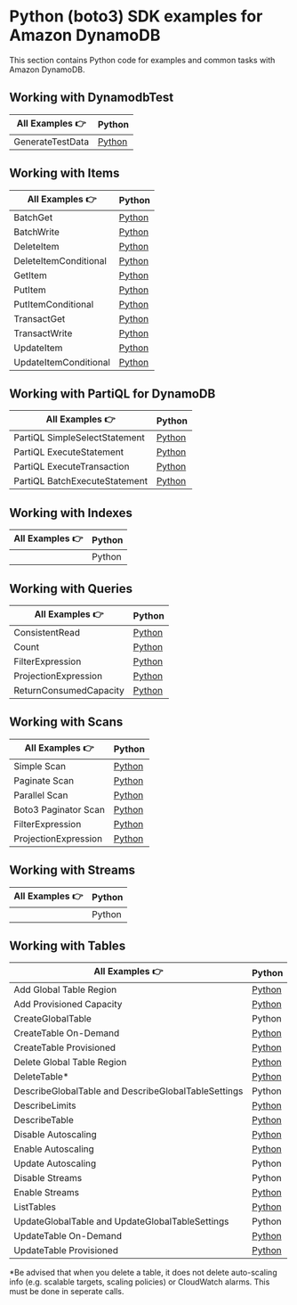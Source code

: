 # Python (boto3) SDK examples for Amazon DynamoDB

This section contains Python code for examples and common tasks with Amazon DynamoDB.

## Working with DynamodbTest
| All Examples 👉       | Python                                                  |
| --------------------- | ------------------------------------------------------- |
| GenerateTestData      | [Python](./WorkingWithTestData/test_data_generator.py)  |

## Working with Items

| All Examples 👉       | Python                                                  |
| --------------------- | ------------------------------------------------------- |
| BatchGet              | [Python](./WorkingWithItems/batch_get.py)               |
| BatchWrite            | [Python](./WorkingWithItems/batch_write.py)             |
| DeleteItem            | [Python](./WorkingWithItems/delete_item.py)             |
| DeleteItemConditional | [Python](./WorkingWithItems/delete_item2.py)            |
| GetItem               | [Python](./WorkingWithItems/get_item.py)                |
| PutItem               | [Python](./WorkingWithItems/put_item.py)                |
| PutItemConditional    | [Python](./WorkingWithItems/put_item_conditional.py)    |
| TransactGet           | [Python](./WorkingWithItems/transact_get.py)            |
| TransactWrite         | [Python](./WorkingWithItems/transact_write.py)          |
| UpdateItem            | [Python](./WorkingWithItems/updating_item.py)           |
| UpdateItemConditional | [Python](./WorkingWithItems/update_item_conditional.py) |

## Working with PartiQL for DynamoDB

| All Examples 👉       | Python                                                            |
| --------------------- | --------------------------------------------------------- |
| PartiQL SimpleSelectStatement | [Python](./WorkingWithPartiQL/simple-select-statement.py) |
| PartiQL ExecuteStatement      | [Python](./WorkingWithPartiQL/execute-statement.py)       |
| PartiQL ExecuteTransaction    | [Python](./WorkingWithPartiQL/execute-transaction.py)     |
| PartiQL BatchExecuteStatement | [Python](./WorkingWithPartiQL/batch-execute-statement.py) |

## Working with Indexes

| All Examples 👉 | Python |
| --------------- | ------ |
|                 | Python |

## Working with Queries

| All Examples 👉        | Python                                                           |
| ---------------------- | ---------------------------------------------------------------- |
| ConsistentRead         | [Python](./WorkingWithQueries/query-consistent-read.py)          |
| Count                  | [Python](./WorkingWithQueries/query-scan-count.py)               |
| FilterExpression       | [Python](./WorkingWithQueries/query_filter_expression.py)        |
| ProjectionExpression   | [Python](./WorkingWithQueries/query_projection_expression.py)    |
| ReturnConsumedCapacity | [Python](./WorkingWithQueries/query-return-consumed-capacity.py) |

## Working with Scans

| All Examples 👉 | Python |
| --------------- | ------ |
| Simple Scan            | [Python](./WorkingWithScans/scan_simple.py)                |
| Paginate Scan          | [Python](./WorkingWithScans/scan_paginate.py)              |
| Parallel Scan          | [Python](./WorkingWithScans/scan_parallel.py)              |
| Boto3 Paginator Scan   | [Python](./WorkingWithScans/scan_with_paginator.py)        |
| FilterExpression       | [Python](./WorkingWithScans/scan_filter_expression.py)     |
| ProjectionExpression   | [Python](./WorkingWithScans/scan_projection_expression.py) |

## Working with Streams

| All Examples 👉 | Python |
| --------------- | ------ |
|                 | Python |

## Working with Tables

| All Examples 👉                                     | Python                                                       |
| --------------------------------------------------- | ------------------------------------------------------------ |
| Add Global Table Region                             | [Python](./WorkingWithTables/add_global_table_region.py)     |
| Add Provisioned Capacity                            | [Python](./WorkingWithTables/add_provisioned_capacity.py)    |
| CreateGlobalTable                                   | Python                                                       |
| CreateTable On-Demand                               | [Python](./WorkingWithTables/create_table_on-demand.py)      |
| CreateTable Provisioned                             | [Python](./WorkingWithTables/create_table_provisioned.py)    |
| Delete Global Table Region                          | [Python](./WorkingWithTables/delete_global_table_region.py)  |
| DeleteTable*                                        | [Python](./WorkingWithTables/delete_table.py)                |
| DescribeGlobalTable and DescribeGlobalTableSettings | Python                                                       |
| DescribeLimits                                      | [Python](./WorkingWithTables/describe_limits.py)             |
| DescribeTable                                       | [Python](./WorkingWithTables/describe_table.py)              |
| Disable Autoscaling                                 | [Python](./WorkingWithTables/disable_auto-scaling.py)        |
| Enable Autoscaling                                  | [Python](./WorkingWithTables/enable_auto-scaling.py)         |
| Update Autoscaling                                  | Python                                                       |
| Disable Streams                                     | Python                                                       |
| Enable Streams                                      | [Python](./WorkingWithTables/enable_streams.py)              |
| ListTables                                          | [Python](./WorkingWithTables/list_tables.py)                 |
| UpdateGlobalTable and UpdateGlobalTableSettings     | Python                                                       |
| UpdateTable On-Demand                               | [Python](./WorkingWithTables/table_change_to_on-demand.py)   |
| UpdateTable Provisioned                             | [Python](./WorkingWithTables/table_change_to_provisioned.py) |

*Be advised that when you delete a table, it does not delete auto-scaling info (e.g. scalable targets, scaling policies) or CloudWatch alarms. This must be done in seperate calls.
